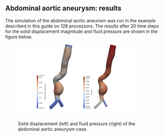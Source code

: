 ## Abdominal aortic aneurysm: results 
The simulation of the abdominal aortic aneurism was run in the example described in this guide on 128 processors. The results after 20 time steps for the solid displacement magnitude and fluid pressure are shown in the figure below.
<br>
<figure>
  <img src="/documentation/multi_physics/user-guide/fluid_solid_interaction/imgs-AAA/results.png" style="width: 90%; margin-right: 1%; margin-bottom: 0.5em;">
  <p style="clear: both;">
  <figcaption class="svCaption" >Solid displacement (left) and fluid pressure (right) of the abdominal aortic aneurysm case. </figcaption>
</figure>
<br>